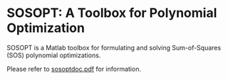 # SOSOPT: A Toolbox for Polynomial Optimization
SOSOPT is a Matlab toolbox for formulating and solving Sum-of-Squares (SOS) polynomial optimizations.

Please refer to [sosoptdoc.pdf](/doc/sosoptdoc.pdf) for information.

